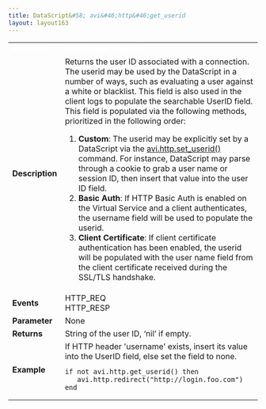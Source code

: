 ```yaml
---
title: DataScript&#58; avi&#46;http&#46;get_userid
layout: layout163
---
```

<table class="table table-hover table table-bordered table-hover">  
<tbody>       
<tr>   
<td><span style="color: white; font-size: medium;"><strong>Function</strong></span></td>
<td><span style="color: white;"><b>avi.http.get_userid()</b></span></td>
</tr>
<tr>   
<td><span style="font-size: medium;"><strong>Description</strong></span></td>
<td>Returns the user ID associated with a connection. The userid may be used by the DataScript in a number of ways, such as evaluating a user against a white or blacklist. This field is also used in the client logs to populate the searchable UserID field. This field is populated via the following methods, prioritized in the following order:<p></p> 
<ol> 
 <li><strong>Custom</strong>: The userid may be explicitly set by a DataScript via the <a href="/docs/16.3/datascript-avi-http-set_userid/">avi.http.set_userid()</a> command. For instance, DataScript may parse through a cookie to grab a user name or session ID, then insert that value into the user ID field.</li> 
 <li><strong>Basic Auth</strong>: If HTTP Basic Auth is enabled on the Virtual Service and a client authenticates, the username field will be used to populate the userid.</li> 
 <li><strong>Client Certificate</strong>: If client certificate authentication has been enabled, the userid will be populated with the user name field from the client certificate received during the SSL/TLS handshake.</li> 
</ol></td>
</tr>
<tr>   
<td><span style="font-size: medium;"><strong>Events</strong></span></td>
<td>HTTP_REQ<br> HTTP_RESP</td>
</tr>
<tr>   
<td><span style="font-size: medium;"><strong>Parameter</strong></span></td>
<td>None</td>
</tr>
<tr>   
<td><span style="font-size: medium;"><strong>Returns</strong></span></td>
<td>String of the user ID, ‘nil’ if empty.</td>
</tr>
<tr>   
<td><span style="font-size: medium;"><strong>Example</strong></span></td>
<td>If HTTP header 'username' exists, insert its value into the UserID field, else set the field to none.<br> 
<!-- Crayon Syntax Highlighter v2.7.1 --> <pre><code class="language-lua">if not avi.http.get_userid() then
   avi.http.redirect("http://login.foo.com")
end</code></pre> 
<!-- [Format Time: 0.0016 seconds] --></td>
</tr>
</tbody>
</table> 